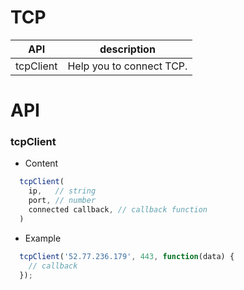 # TCP


| API | description |
| --- | --- |
| tcpClient | Help you to connect TCP. |

# API 


### tcpClient
* Content

``` js
  tcpClient(
    ip,   // string
    port, // number
    connected callback, // callback function
  )

```

* Example

``` js
  tcpClient('52.77.236.179', 443, function(data) {
    // callback
  });

```